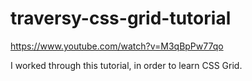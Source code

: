 # traversy-css-grid-tutorial
https://www.youtube.com/watch?v=M3qBpPw77qo

I worked through this tutorial, in order to learn CSS Grid. 
